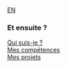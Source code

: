 [EN](PASSIONS_EN.md)

### Et ensuite ?

[Qui suis-je ?](LISEZMOI.md)</br>
[Mes compétences](COMPETENCES.md)</br>
[Mes projets](PROJETS.md)
